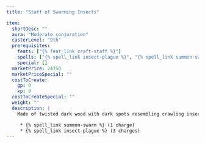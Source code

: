 ```yaml
---
title: "Staff of Swarming Insects"

item:
  shortDesc: ""
  aura: "Moderate conjuration"
  casterLevel: "9th"
  prerequisites:
    feats: ["{% feat_link craft-staff %}"]
    spells: ["{% spell_link insect-plague %}", "{% spell_link summon-swarm %}"]
    special: []
  marketPrice: 24750
  marketPriceSpecial: ""
  costToCreate:
    gp: 0
    xp: 0
  costToCreateSpecial: ""
  weight: ""
  description: |
    Made of twisted dark wood with dark spots resembling crawling insects (which occasionally seem to move), this staff allows use of the following spells:

     * {% spell_link summon-swarm %} (1 charge)
     * {% spell_link insect-plague %} (3 charges)
---
```


